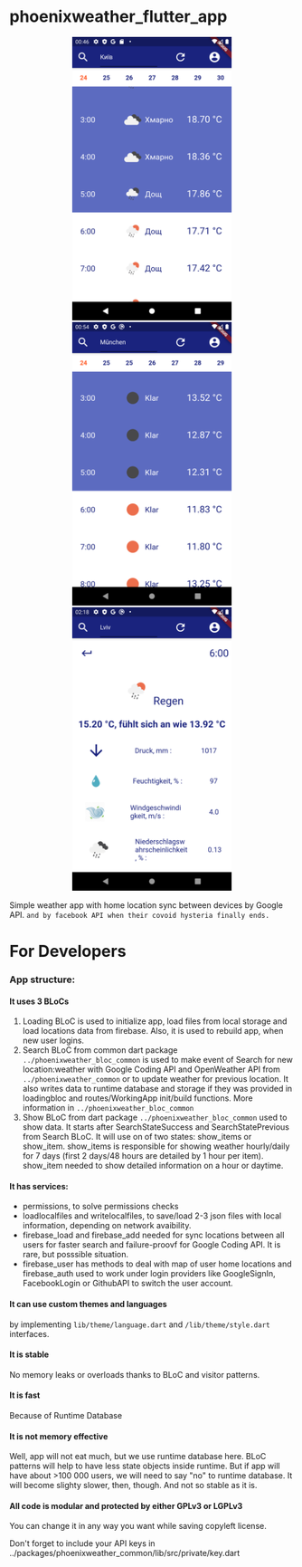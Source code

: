 # phoenixweather_flutter_app
<div style="text-align:center" markdown="1">
<img width="282px" height="501px" src="../../repo_assets/weather_in_kyiv.png" />
<img width="282px" height="501px" src="../../repo_assets/weather_in_munchen.png" />
<img width="282px" height="501px" src="../../repo_assets/weather_in_lviv.png" />
</div>

Simple weather app with home location sync between devices by Google API.
`and by facebook API when their covoid hysteria finally ends.`

# For Developers
### App structure:
#### It uses 3 BLoCs
1. Loading BLoC is used to initialize app, load files from local storage and load locations data from firebase. Also, it is used to rebuild app, when new user logins.
2. Search BLoC from common dart package `../phoenixweather_bloc_common` is used to make event of Search for new location:weather with Google Coding API and OpenWeather API from `../phoenixweather_common` or to update weather for previous location. It also writes data to runtime database and storage if they was provided in loadingbloc and routes/WorkingApp init/build functions. More information in `../phoenixweather_bloc_common`
3. Show BLoC from dart package `../phoenixweather_bloc_common` used to show data. It starts after SearchStateSuccess and SearchStatePrevious from Search BLoC. It will use on of two states: show_items or show_item. show_items is responsible for showing weather hourly/daily for 7 days (first 2 days/48 hours are detailed by 1 hour per item). show_item needed to show detailed information on a hour or daytime.

#### It has services:
- permissions, to solve permissions checks
- loadlocalfiles and writelocalfiles, to save/load 2-3 json files with local information, depending on network avaibility.
- firebase_load and firebase_add needed for sync locations between all users for faster search and failure-proovf for Google Coding API. It is rare, but posssible situation.
- firebase_user has methods to deal with map of user home locations and firebase_auth used to work under login providers like GoogleSignIn, FacebookLogin or GithubAPI to switch the user account.

#### It can use custom themes and languages
by implementing `lib/theme/language.dart` and `/lib/theme/style.dart` interfaces.

#### It is stable
No memory leaks or overloads thanks to BLoC and visitor patterns.

#### It is fast
Because of Runtime Database

#### It is not memory effective
Well, app will not eat much, but we use runtime database here.
BLoC patterns will help to have less state objects inside runtime.
But if app will have about >100 000 users, we will need to say "no" to runtime database.
It will become slighty slower, then, though.
And not so stable as it is.

#### All code is modular and protected by either GPLv3 or LGPLv3
You can change it in any way you want while saving copyleft license.

Don't forget to include your API keys in ../packages/phoenixweather_common/lib/src/private/key.dart
